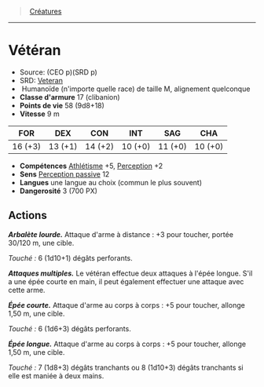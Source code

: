 ﻿---
!MonsterItem
Family: MonsterHD
Type: Humanoïde (n'importe quelle race)
Size: M
Alignment: alignement quelconque
ArmorClass: 17 (clibanion)
HitPoints: 58 (9d8+18)
Speed: 9 m
Strength: 16 (+3)
Dexterity: 13 (+1)
Constitution: 14 (+2)
Intelligence: 10 (+0)
Wisdom: 11 (+0)
Charisma: 10 (+0)
Skills: '[Athlétisme](hd_abilities_strength_athletisme.md) +5, [Perception](hd_abilities_wisdom_perception.md) +2'
Senses: '[Perception passive](hd_abilities_dexterity_perception_passive.md) 12'
Languages: une langue au choix (commun le plus souvent)
Challenge: 3 (700 PX)
Id: monsters_hd.md#vétéran
ParentLink: monsters_hd.md#créatures
Name: Vétéran
ParentName: Créatures
NameLevel: 1
AltName: '[Veteran](srd_monsters_veteran.md)'
Source: (CEO p)(SRD p)
Attributes: {}
---
> [Créatures](hd_monsters.md)

---

# Vétéran

- Source: (CEO p)(SRD p)
- SRD: [Veteran](srd_monsters_veteran.md)
-  Humanoïde (n'importe quelle race) de taille M, alignement quelconque
- **Classe d'armure** 17 (clibanion)
- **Points de vie** 58 (9d8+18)
- **Vitesse** 9 m

|FOR|DEX|CON|INT|SAG|CHA|
|---|---|---|---|---|---|
|16 (+3)|13 (+1)|14 (+2)|10 (+0)|11 (+0)|10 (+0)|

- **Compétences** [Athlétisme](hd_abilities_strength_athletisme.md) +5, [Perception](hd_abilities_wisdom_perception.md) +2
- **Sens** [Perception passive](hd_abilities_dexterity_perception_passive.md) 12
- **Langues** une langue au choix (commun le plus souvent)
- **Dangerosité** 3 (700 PX)

## Actions

**_Arbalète lourde._** Attaque d'arme à distance : +3 pour toucher, portée 30/120 m, une cible.

_Touché :_ 6 (1d10+1) dégâts perforants.

**_Attaques multiples._** Le vétéran effectue deux attaques à l'épée longue. S'il a une épée courte en main, il peut également effectuer une attaque avec cette arme.

**_Épée courte._** Attaque d'arme au corps à corps : +5 pour toucher, allonge 1,50 m, une cible.

_Touché :_ 6 (1d6+3) dégâts perforants.

**_Épée longue._** Attaque d'arme au corps à corps : +5 pour toucher, allonge 1,50 m, une cible.

_Touché :_ 7 (1d8+3) dégâts tranchants ou 8 (1d10+3) dégâts tranchants si elle est maniée à deux mains.

